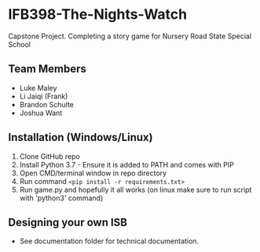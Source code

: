 # IFB398-The-Nights-Watch
Capstone Project. Completing a story game for Nursery Road State Special School

## Team Members
* Luke Maley
* Li Jaiqi (Frank)
* Brandon Schulte
* Joshua Want

## Installation (Windows/Linux)
1. Clone GitHub repo
2. Install Python 3.7 - Ensure it is added to PATH and comes with PIP
3. Open CMD/terminal window in repo directory
4. Run command `<pip install -r requirements.txt>`
5. Run game.py and hopefully it all works (on linux make sure to run script with 'python3' command)

## Designing your own ISB
* See documentation folder for technical documentation.
